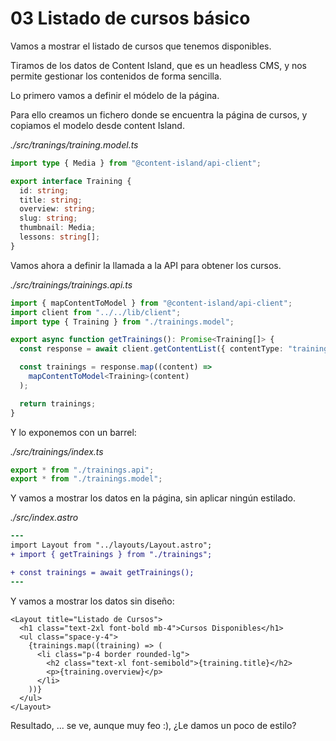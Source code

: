 # 03 Listado de cursos básico

Vamos a mostrar el listado de cursos que tenemos disponibles.

Tiramos de los datos de Content Island, que es un headless CMS, y nos permite gestionar los contenidos de forma sencilla.

Lo primero vamos a definir el módelo de la página.

Para ello creamos un fichero donde se encuentra la página de cursos, y copiamos el modelo desde content Island.

_./src/tranings/training.model.ts_

```typescript
import type { Media } from "@content-island/api-client";

export interface Training {
  id: string;
  title: string;
  overview: string;
  slug: string;
  thumbnail: Media;
  lessons: string[];
}
```

Vamos ahora a definir la llamada a la API para obtener los cursos.

_./src/trainings/trainings.api.ts_

```typescript
import { mapContentToModel } from "@content-island/api-client";
import client from "../../lib/client";
import type { Training } from "./trainings.model";

export async function getTrainings(): Promise<Training[]> {
  const response = await client.getContentList({ contentType: "training" });

  const trainings = response.map((content) =>
    mapContentToModel<Training>(content)
  );

  return trainings;
}
```

Y lo exponemos con un barrel:

_./src/trainings/index.ts_

```typescript
export * from "./trainings.api";
export * from "./trainings.model";
```

Y vamos a mostrar los datos en la página, sin aplicar ningún estilado.

_./src/index.astro_

```diff
---
import Layout from "../layouts/Layout.astro";
+ import { getTrainings } from "./trainings";

+ const trainings = await getTrainings();
---
```

Y vamos a mostrar los datos sin diseño:

```astro
<Layout title="Listado de Cursos">
  <h1 class="text-2xl font-bold mb-4">Cursos Disponibles</h1>
  <ul class="space-y-4">
    {trainings.map((training) => (
      <li class="p-4 border rounded-lg">
        <h2 class="text-xl font-semibold">{training.title}</h2>
        <p>{training.overview}</p>
      </li>
    ))}
  </ul>
</Layout>
```

Resultado, ... se ve, aunque muy feo :), ¿Le damos un poco de estilo?

